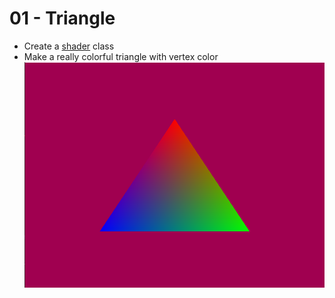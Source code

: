 # 01 - Triangle
* Create a [shader](../public/srcs/shader.cpp) class
* Make a really colorful triangle with vertex color
![output](../Screenshots/01-Triangle/Triangle.png?raw-true)
